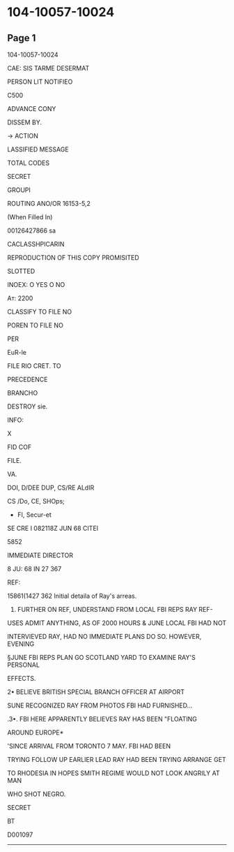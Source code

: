 # 104-10057-10024

## Page 1

104-10057-10024

CAE: SIS TARME DESERMAT

PERSON LIT NOTIFIEO

C500

ADVANCE CONY

DISSEM BY.

→ ACTION

LASSIFIED MESSAGE

TOTAL CODES

SECRET

GROUPI

ROUTING ANO/OR 16153-5,2

(When Filled In)

00126427866 sa

CACLASSHPICARIN

REPRODUCTION OF THIS COPY PROMISITED

SLOTTED

INOEX: O YES O NO

Aт: 2200

CLASSIFY TO FILE NO

POREN TO FILE NO

PER

EuR-le

FILE RIO CRET. TO

PRECEDENCE

BRANCHO

DESTROY sie.

INFO:

X

FID COF

FILE.

VA.

DOI, D/DEE DUP, CS/RE ALdIR

CS /Do, CE, SHOps;

- FI, Secur-et

SE CRE I 082118Z JUN 68 CITEI

5852

IMMEDIATE DIRECTOR

8 JU: 68 IN 27 367

REF:

15861(1427 362 Initial detaila of Ray's arreas.

1. FURTHER ON REF, UNDERSTAND FROM LOCAL FBI REPS RAY REF-

USES ADMIT ANYTHING, AS OF 2000 HOURS & JUNE LOCAL FBI HAD NOT

INTERVIEVED RAY, HAD NO IMMEDIATE PLANS DO SO. HOWEVER, EVENING

§JUNE FBI REPS PLAN GO SCOTLAND YARD TO EXAMINE RAY'S PERSONAL

EFFECTS.

2• BELIEVE BRITISH SPECIAL BRANCH OFFICER AT AIRPORT

SUNE RECOGNIZED RAY FROM PHOTOS FBI HAD FURNISHED...

.3•. FBI HERE APPARENTLY BELIEVES RAY HAS BEEN "FLOATING

AROUND EUROPE*

'SINCE ARRIVAL FROM TORONTO 7 MAY. FBI HAD BEEN

TRYING FOLLOW UP EARLIER LEAD RAY HAD BEEN TRYING ARRANGE GET

TO RHODESIA IN HOPES SMITH REGIME WOULD NOT LOOK ANGRILY AT MAN

WHO SHOT NEGRO.

SECRET

BT

D001097

---

